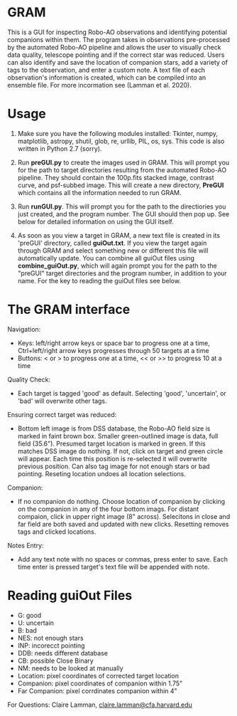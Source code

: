 # GRAM
This is a GUI for inspecting Robo-AO observations and identifying potential companions within them. The program takes in observations pre-processed by the automated Robo-AO pipeline and allows the user to visually check data quality, telescope pointing and if the correct star was reduced. Users can also identify and save the location of companion stars, add a variety of tags to the observation, and enter a custom note. A text file of each observation's information is created, which can be compiled into an ensemble file. For more incormation see (Lamman et al. 2020).

# Usage
1. Make sure you have the following modules installed: Tkinter, numpy, matplotlib, astropy, shutil, glob, re, urllib, PIL, os, sys. This code is also written in Python 2.7 (sorry).

2. Run **preGUI.py** to create the images used in GRAM. This will prompt you for the path to target directories resulting from the automated Robo-AO pipeline. They should contain the 100p.fits stacked image, contrast curve, and psf-subbed image. This will create a new directory, **PreGUI** which contains all the information needed to run GRAM.

3. Run **runGUI.py**. This will prompt you for the path to the directiories you just created, and the program number. The GUI should then pop up. See below for detailed information on using the GUI itself.

4. As soon as you view a target in GRAM, a new text file is created in its 'preGUI' directory, called **guiOut.txt**. If you view the target again through GRAM and select something new or different this file will automatically update. You can combine all guiOut files using **combine_guiOut.py**, which will again prompt you for the path to the "preGUI" target directories and the program number, in addition to your name. For the key to reading the guiOut files see below.

# The GRAM interface

Navigation:
- Keys: left/right arrow keys or space bar to progress one at a time, Ctrl+left/right arrow keys progresses through 50 targets at a time
- Buttons: < or > to progress one at a time, << or >> to progress 10 at a time

Quality Check:
- Each target is tagged 'good' as default. Selecting 'good', 'uncertain', or 'bad' will overwrite other tags. 

Ensuring correct target was reduced:
- Bottom left image is from DSS database, the Robo-AO field size is marked in faint brown box. Smaller green-outlined image is data, full field (35.6"). Presumed target location is marked in green. If this matches DSS image do nothing. If not, click on target and green circle will appear. Each time this position is re-selected it will overwrite previous position. Can also tag image for not enough stars or bad pointing. Reseting location undoes all location selections.

Companion:
- If no companion do nothing. Choose location of companion by clicking on the companion in any of the four bottom imags. For distant compaion, click in upper right image (8" across). Selecitons in close and far field are both saved and updated with new clicks. Resetting removes tags and clicked locations.

Notes Entry:
- Add any text note with no spaces or commas, press enter to save. Each time enter is pressed target's text file will be appended with note.


# Reading guiOut Files
- G: good
- U: uncertain
- B: bad
- NES: not enough stars
- INP: incorecct pointing
- DDB: needs different database
- CB: possible Close Binary
- NM: needs to be looked at manually
- Location: pixel coordinates of corrected target location
- Companion: pixel coordinates of companion within 1.75"
- Far Companion: pixel corrdinates companion within 4"


For Questions: Claire Lamman, claire.lamman@cfa.harvard.edu

